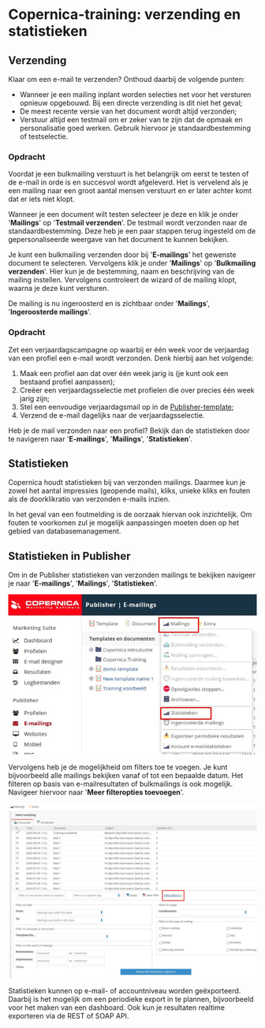 # Copernica-training: verzending en statistieken

## Verzending

Klaar om een e-mail te verzenden? Onthoud daarbij de volgende punten:

* Wanneer je een mailing inplant worden selecties net voor het versturen opnieuw
opgebouwd. Bij een directe verzending is dit niet het geval;
* De meest recente versie van het document wordt altijd verzonden;
* Verstuur altijd een testmail om er zeker van te zijn dat de opmaak en personalisatie
goed werken. Gebruik hiervoor je standaardbestemming of testselectie.

### Opdracht

Voordat je een bulkmailing verstuurt is het belangrijk om eerst te testen of de e-mail in orde
is en succesvol wordt afgeleverd. Het is vervelend als je een mailing naar een groot aantal
mensen verstuurt en er later achter komt dat er iets niet klopt.

Wanneer je een document wilt testen selecteer je deze en klik je onder '**Mailings**'​ op
'**Testmail verzenden**'. De testmail wordt verzonden naar de standaardbestemming. Deze
heb je een paar stappen terug ingesteld om de gepersonaliseerde weergave van het
document te kunnen bekijken.

Je kunt een bulkmailing verzenden door bij '**E-mailings**'​ het gewenste document te
selecteren. Vervolgens klik je onder '**Mailings**'​ op '**Bulkmailing verzenden**'​. Hier kun je de
bestemming, naam en beschrijving van de mailing instellen. Vervolgens controleert de
wizard of de mailing klopt, waarna je deze kunt versturen.

De mailing is nu ingeroosterd en is zichtbaar onder '**Mailings**'​, '**Ingeroosterde mailings**'.

### Opdracht

Zet een verjaardagscampagne op waarbij er één week voor de verjaardag van een profiel
een e-mail wordt verzonden. Denk hierbij aan het volgende:

1. Maak een profiel aan dat over één week jarig is (je kunt ook een bestaand profiel
aanpassen);
2. Creëer een verjaardagsselectie met profielen die over precies één week
jarig zijn;
3. Stel een eenvoudige verjaardagsmail op in de [Publisher-template](https://vicinity.picsrv.net/g/127/0/9558/2e97da82d4b6433bba6a35dbc0b6d2a5/new_template.zip);
4. Verzend de e-mail dagelijks naar de verjaardagsselectie.

Heb je de mail verzonden naar een profiel? Bekijk dan de statistieken door te navigeren naar
'**E-mailings**'​, '**Mailings**',​ '**Statistieken**'.

## Statistieken

Copernica houdt statistieken bij van verzonden mailings. Daarmee kun je zowel het aantal
impressies (geopende mails), kliks, unieke kliks en fouten als de doorklikratio van
verzonden e-mails inzien. 

In het geval van een foutmelding is de oorzaak hiervan ook inzichtelijk. Om fouten te 
voorkomen zul je mogelijk aanpassingen moeten doen op het gebied van databasemanagement.

## Statistieken in Publisher

Om in de Publisher statistieken van verzonden mailings te bekijken navigeer je naar
'**E-mailings**', '**Mailings**', '**Statistieken**'​.

![Statistieken van verzonden mailings](../images/nl/statistieken.png)

Vervolgens heb je de mogelijkheid om filters toe te voegen. Je kunt bijvoorbeeld alle
mailings bekijken vanaf of tot een bepaalde datum. Het filteren op basis van e-mailresultaten 
of bulkmailings is ook mogelijk. Navigeer hiervoor naar '**Meer filteropties toevoegen**'.

![Filteropties](../images/nl/filteropties.png)

Statistieken kunnen op e-mail- of accountniveau worden geëxporteerd. Daarbij is het
mogelijk om een periodieke export in te plannen, bijvoorbeeld voor het maken van een
dashboard. Ook kun je resultaten realtime exporteren via de REST of SOAP API.
